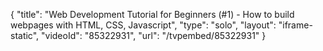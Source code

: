 {
    "title": "Web Development Tutorial for Beginners (#1) - How to build webpages with HTML, CSS, Javascript",
    "type": "solo",
    "layout": "iframe-static",
    "videoId": "85322931",
    "url": "\/tvpembed\/85322931"
}